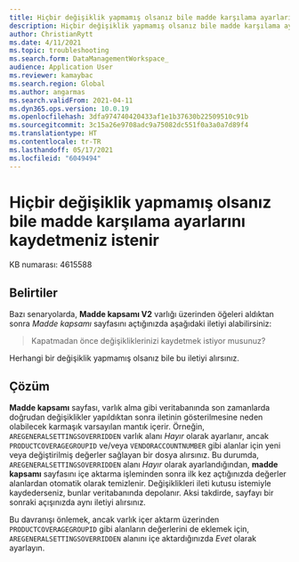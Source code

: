 ```yaml
---
title: Hiçbir değişiklik yapmamış olsanız bile madde karşılama ayarlarını kaydetmeniz istenir
description: Hiçbir değişiklik yapmamış olsanız bile madde karşılama ayarlarını kaydetmeniz istenir.
author: ChristianRytt
ms.date: 4/11/2021
ms.topic: troubleshooting
ms.search.form: DataManagementWorkspace_
audience: Application User
ms.reviewer: kamaybac
ms.search.region: Global
ms.author: angarmas
ms.search.validFrom: 2021-04-11
ms.dyn365.ops.version: 10.0.19
ms.openlocfilehash: 3dfa974740420433af1e1b37630b22509510c91b
ms.sourcegitcommit: 3c15a26e9708adc9a75082dc551f0a3a0a7d89f4
ms.translationtype: HT
ms.contentlocale: tr-TR
ms.lasthandoff: 05/17/2021
ms.locfileid: "6049494"
---
```

# <a name="youre-prompted-to-save-item-coverage-settings-even-though-you-made-no-changes"></a>Hiçbir değişiklik yapmamış olsanız bile madde karşılama ayarlarını kaydetmeniz istenir

KB numarası: 4615588

## <a name="symptoms"></a>Belirtiler

Bazı senaryolarda, **Madde kapsamı V2** varlığı üzerinden öğeleri aldıktan sonra *Madde kapsamı* sayfasını açtığınızda aşağıdaki iletiyi alabilirsiniz:

> Kapatmadan önce değişikliklerinizi kaydetmek istiyor musunuz?

Herhangi bir değişiklik yapmamış olsanız bile bu iletiyi alırsınız.

## <a name="resolution"></a>Çözüm

**Madde kapsamı** sayfası, varlık alma gibi veritabanında son zamanlarda doğrudan değişiklikler yapıldıktan sonra iletinin gösterilmesine neden olabilecek karmaşık varsayılan mantık içerir. Örneğin, `AREGENERALSETTINGSOVERRIDDEN` varlık alanı *Hayır* olarak ayarlanır, ancak `PRODUCTCOVERAGEGROUPID` ve/veya `VENDORACCOUNTNUMBER` gibi alanlar için yeni veya değiştirilmiş değerler sağlayan bir dosya alırsınız. Bu durumda, `AREGENERALSETTINGSOVERRIDDEN` alanı *Hayır* olarak ayarlandığından, **madde kapsamı** sayfasını içe aktarma işleminden sonra ilk kez açtığınızda değerler alanlardan otomatik olarak temizlenir. Değişiklikleri ileti kutusu istemiyle kaydederseniz, bunlar veritabanında depolanır. Aksi takdirde, sayfayı bir sonraki açışınızda aynı iletiyi alırsınız.

Bu davranışı önlemek, ancak varlık içer aktarm üzerinden `PRODUCTCOVERAGEGROUPID` gibi alanların değerlerini de eklemek için, `AREGENERALSETTINGSOVERRIDDEN` alanını içe aktardığınızda *Evet* olarak ayarlayın.
